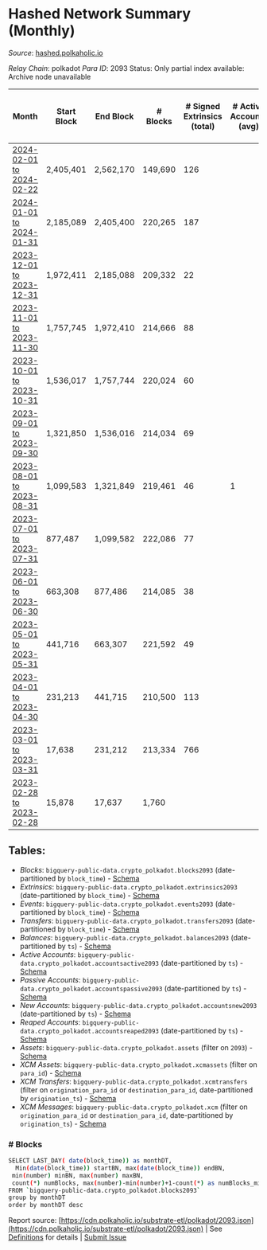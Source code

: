 # Hashed Network Summary (Monthly)

_Source_: [hashed.polkaholic.io](https://hashed.polkaholic.io)

*Relay Chain*: polkadot
*Para ID*: 2093
Status: Only partial index available: Archive node unavailable


| Month | Start Block | End Block | # Blocks | # Signed Extrinsics (total) | # Active Accounts (avg) | # Addresses with Balances (max) | Issues |
| ----- | ----------- | --------- | -------- | --------------------------- | ----------------------- | ------------------------------- | ------ |
| [2024-02-01 to 2024-02-22](/polkadot/2093-hashed/2024-02-29.md) | 2,405,401 | 2,562,170 | 149,690 | 126 |  |  | - 7,080 (4.52%) |   
| [2024-01-01 to 2024-01-31](/polkadot/2093-hashed/2024-01-31.md) | 2,185,089 | 2,405,400 | 220,265 | 187 |  |  | - 47 (0.02%) |   
| [2023-12-01 to 2023-12-31](/polkadot/2093-hashed/2023-12-31.md) | 1,972,411 | 2,185,088 | 209,332 | 22 |  |  | - 3,346 (1.57%) |   
| [2023-11-01 to 2023-11-30](/polkadot/2093-hashed/2023-11-30.md) | 1,757,745 | 1,972,410 | 214,666 | 88 |  |  | -   |   
| [2023-10-01 to 2023-10-31](/polkadot/2093-hashed/2023-10-31.md) | 1,536,017 | 1,757,744 | 220,024 | 60 |  |  | - 1,704 (0.77%) |   
| [2023-09-01 to 2023-09-30](/polkadot/2093-hashed/2023-09-30.md) | 1,321,850 | 1,536,016 | 214,034 | 69 |  | 586 | - 133 (0.06%) |   
| [2023-08-01 to 2023-08-31](/polkadot/2093-hashed/2023-08-31.md) | 1,099,583 | 1,321,849 | 219,461 | 46 | 1 | 585 | - 2,806 (1.26%) |   
| [2023-07-01 to 2023-07-31](/polkadot/2093-hashed/2023-07-31.md) | 877,487 | 1,099,582 | 222,086 | 77 |  | 582 | - 10 (0.00%) |   
| [2023-06-01 to 2023-06-30](/polkadot/2093-hashed/2023-06-30.md) | 663,308 | 877,486 | 214,085 | 38 |  | 576 | - 94 (0.04%) |   
| [2023-05-01 to 2023-05-31](/polkadot/2093-hashed/2023-05-31.md) | 441,716 | 663,307 | 221,592 | 49 |  | 573 | -   |   
| [2023-04-01 to 2023-04-30](/polkadot/2093-hashed/2023-04-30.md) | 231,213 | 441,715 | 210,500 | 113 |  | 571 | - 3 (0.00%) |   
| [2023-03-01 to 2023-03-31](/polkadot/2093-hashed/2023-03-31.md) | 17,638 | 231,212 | 213,334 | 766 |  | 571 | - 241 (0.11%) |   
| [2023-02-28 to 2023-02-28](/polkadot/2093-hashed/2023-02-28.md) | 15,878 | 17,637 | 1,760 |  |  | 7 | -   |   

## Tables:

* _Blocks_: `bigquery-public-data.crypto_polkadot.blocks2093` (date-partitioned by `block_time`) - [Schema](/schema/balances.json)
* _Extrinsics_: `bigquery-public-data.crypto_polkadot.extrinsics2093` (date-partitioned by `block_time`) - [Schema](/schema/extrinsics.json)
* _Events_: `bigquery-public-data.crypto_polkadot.events2093` (date-partitioned by `block_time`) - [Schema](/schema/events.json)
* _Transfers_: `bigquery-public-data.crypto_polkadot.transfers2093` (date-partitioned by `block_time`) - [Schema](/schema/transfers.json)
* _Balances_: `bigquery-public-data.crypto_polkadot.balances2093` (date-partitioned by `ts`) - [Schema](/schema/balances.json)
* _Active Accounts_: `bigquery-public-data.crypto_polkadot.accountsactive2093` (date-partitioned by `ts`) - [Schema](/schema/accountsactive.json)
* _Passive Accounts_: `bigquery-public-data.crypto_polkadot.accountspassive2093` (date-partitioned by `ts`) - [Schema](/schema/accountspassive.json)
* _New Accounts_: `bigquery-public-data.crypto_polkadot.accountsnew2093` (date-partitioned by `ts`) - [Schema](/schema/accountsnew.json)
* _Reaped Accounts_: `bigquery-public-data.crypto_polkadot.accountsreaped2093` (date-partitioned by `ts`) - [Schema](/schema/accountsreaped.json)
* _Assets_: `bigquery-public-data.crypto_polkadot.assets` (filter on `2093`) - [Schema](/schema/assets.json)
* _XCM Assets_: `bigquery-public-data.crypto_polkadot.xcmassets` (filter on `para_id`) - [Schema](/schema/xcmassets.json)
* _XCM Transfers_: `bigquery-public-data.crypto_polkadot.xcmtransfers` (filter on `origination_para_id` or `destination_para_id`, date-partitioned by `origination_ts`) - [Schema](/schema/xcmtransfers.json)
* _XCM Messages_: `bigquery-public-data.crypto_polkadot.xcm` (filter on `origination_para_id` or `destination_para_id`, date-partitioned by `origination_ts`) - [Schema](/schema/xcm.json)

### # Blocks
```bash
SELECT LAST_DAY( date(block_time)) as monthDT,
  Min(date(block_time)) startBN, max(date(block_time)) endBN, 
 min(number) minBN, max(number) maxBN, 
 count(*) numBlocks, max(number)-min(number)+1-count(*) as numBlocks_missing 
FROM `bigquery-public-data.crypto_polkadot.blocks2093` 
group by monthDT 
order by monthDT desc
```


Report source: [https://cdn.polkaholic.io/substrate-etl/polkadot/2093.json](https://cdn.polkaholic.io/substrate-etl/polkadot/2093.json) | See [Definitions](/DEFINITIONS.md) for details | [Submit Issue](https://github.com/colorfulnotion/substrate-etl/issues)
